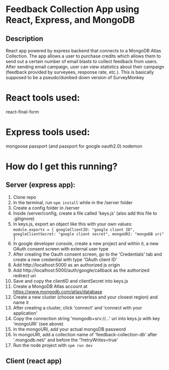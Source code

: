 # Feedback Collection App using React, Express, and MongoDB

## Description

React app powered by express backend that connects to a MongoDB Atlas Collection. The app allows a user to purchase credits which allows them to send out a certain number of email blasts to collect feedback from users. After sending email campaign, user can view statistics about their campaign (feedback provided by surveyees, response rate, etc.). This is basically supposed to be a pseudo/dumbed down version of SurveyMonkey

# React tools used:

react-final-form

# Express tools used:

mongoose
passport (and passport for google oauth2.0)
nodemon

# How do I get this running?

## Server (express app):

1. Clone repo
2. In the terminal, run `npm install` while in the /server folder
3. Create a config folder in /server
4. Inside /server/config, create a file called 'keys.js' (also add this file to .gitignore)
5. In keys.js, export an object like this with your own values:
   `module.exports = { googleClientID: "google client ID", googleClientSecret: "google client secret", mongoURI: "mongoDB uri" }`
6. In google developer console, create a new project and within it, a new OAuth consent screen with external user type
7. After creating the Oauth consent screen, go to the 'Credentials' tab and create a new credential with type 'OAuth client ID'
8. Add http://localhost:5000 as an authorized js origin
9. Add http://localhost:5000/auth/google/callback as the authorized redirect uri
10. Save and copy the clientID and clientSecret into keys.js
11. Create a MongoDB Atlas account at https://www.mongodb.com/atlas/database
12. Create a new cluster (choose serverless and your closest region) and name it
13. After creating a cluster, click 'connect' and 'connect with your application'
14. Copy the connection string 'mongodb+srv://...' uri into keys.js with key 'mongoURI' (see above)
15. In the mongoURI, add your actual mongoDB password
16. In mongoURI, add a collection name of 'feedback-collection-db' after '.mongodb.net/' and before the '?retryWrites=true'
17. Run the node project with `npm run dev`

## Client (react app)
